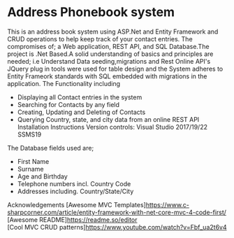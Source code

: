 
# Address Phonebook system
This is an address book system using ASP.Net and Entity Framework and CRUD operations to help keep track of your contact entries.
The compromises of; a Web application, REST API, and SQL Database.The project is .Net Based.A solid understanding of basics and principles are needed; i.e Understand Data seeding,migrations and Rest Online API's
JQuery plug in tools were used for table design and the System adheres to Entity Frameork standards with SQL embedded with migrations in the application.
The Functionality including
- Displaying all Contact entries in the system
- Searching for Contacts by any field
- Creating, Updating and Deleting of Contacts
- Querying Country, state, and city data from an online REST API 
Installation Instructions
Version controls:
Visual Studio 2017/19/22
SSMS19

The Database fields used are;
- First Name
- Surname
- Age and Birthday
- Telephone numbers incl. Country Code
- Addresses including. Country/State/City

Acknowledgements
[Awesome MVC Templates]https://www.c-sharpcorner.com/article/entity-framework-with-net-core-mvc-4-code-first/
[Awesome README]https://readme.so/editor              
[Cool MVC CRUD patterns]https://www.youtube.com/watch?v=Fbf_ua2t6v4
